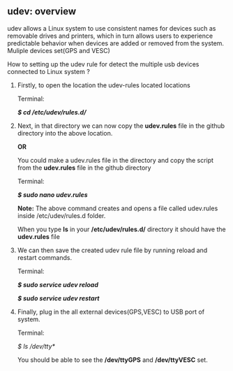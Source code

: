 ## **udev: overview**

udev allows a Linux system to use consistent names for devices such as removable drives and printers, which in turn allows users to experience predictable behavior when devices are added or removed from the system. 
Muliple devices set(GPS and VESC)

How to setting up the udev rule for detect the multiple usb devices connected to Linux system ?
1. Firstly, to open the location the udev-rules located locations
   
   Terminal:
   
   **_$ cd /etc/udev/rules.d/_**
   
3. Next, in that directory we can now copy the **udev.rules** file in the github directory into the above location.
   
   **OR**

   You could make a udev.rules file in the directory and copy the script from the **udev.rules** file in the github directory
   

   Terminal:
   
   **_$ sudo nano udev.rules_**

   **Note:** The above command creates and opens a file called udev.rules inside /etc/udev/rules.d folder.
   
   
   When you type **ls** in your **/etc/udev/rules.d/** directory it should have the **udev.rules** file
   

5. We can then save the created udev rule file by running reload and restart commands.

    Terminal:
    
    **_$ sudo service udev reload_**
   
   **_$ sudo service udev restart_**

6. Finally, plug in the all external devices(GPS,VESC) to USB port of system.

   Terminal:
   
   _$ ls /dev/tty*_
   
   You should be able to see the **/dev/ttyGPS** and **/dev/ttyVESC** set.
